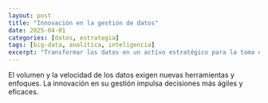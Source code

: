 ```yaml
---
layout: post
title: "Innovación en la gestión de datos"
date: 2025-04-01
categories: [datos, estrategia]
tags: [big-data, analítica, inteligencia]
excerpt: "Transformar los datos en un activo estratégico para la toma de decisiones empresariales."
---
```


El volumen y la velocidad de los datos exigen nuevas herramientas y enfoques. La innovación en su gestión impulsa decisiones más ágiles y eficaces.

<!-- Desarrollo del artículo -->
